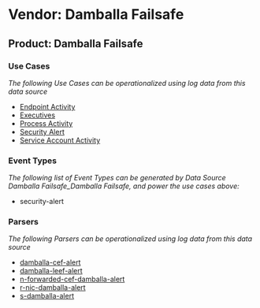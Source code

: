 Vendor: Damballa Failsafe
=========================
Product: Damballa Failsafe
--------------------------

### Use Cases

_The following Use Cases can be operationalized using log data from this data source_

* [Endpoint Activity](usecase_endpoint_activity.md)
* [Executives](usecase_executives.md)
* [Process Activity](usecase_process_activity.md)
* [Security Alert](usecase_security_alert.md)
* [Service Account Activity](usecase_service_account_activity.md)


### Event Types

_The following list of Event Types can be generated by Data Source Damballa Failsafe_Damballa Failsafe, and power the use cases above:_

- security-alert


### Parsers

_The following Parsers can be operationalized using log data from this data source_

* [damballa-cef-alert](parserContent_damballa-cef-alert.md)
* [damballa-leef-alert](parserContent_damballa-leef-alert.md)
* [n-forwarded-cef-damballa-alert](parserContent_n-forwarded-cef-damballa-alert.md)
* [r-nic-damballa-alert](parserContent_r-nic-damballa-alert.md)
* [s-damballa-alert](parserContent_s-damballa-alert.md)
